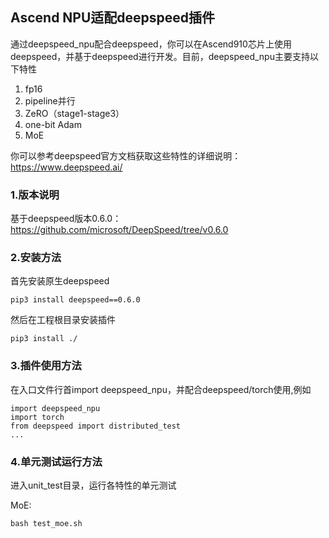 ## Ascend NPU适配deepspeed插件

通过deepspeed_npu配合deepspeed，你可以在Ascend910芯片上使用deepspeed，并基于deepspeed进行开发。目前，deepspeed_npu主要支持以下特性

1. fp16
2. pipeline并行
3. ZeRO（stage1-stage3）
4. one-bit Adam
5. MoE

你可以参考deepspeed官方文档获取这些特性的详细说明：https://www.deepspeed.ai/

### 1.版本说明

基于deepspeed版本0.6.0：https://github.com/microsoft/DeepSpeed/tree/v0.6.0

### 2.安装方法

首先安装原生deepspeed

```
pip3 install deepspeed==0.6.0
```

然后在工程根目录安装插件

```
pip3 install ./
```

### 3.插件使用方法

在入口文件行首import deepspeed_npu，并配合deepspeed/torch使用,例如

```
import deepspeed_npu
import torch
from deepspeed import distributed_test
...
```

### 4.单元测试运行方法

进入unit_test目录，运行各特性的单元测试

MoE:

```
bash test_moe.sh
```

